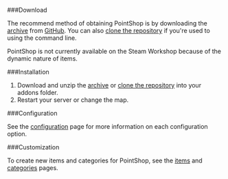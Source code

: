 ###<a name="download"></a>Download

The recommend method of obtaining PointShop is by downloading the [archive](https://github.com/adamdburton/pointshop/archive/master.zip) from [GitHub](https://github.com/adamdburton/pointshop). You can also [clone the repository](https://github.com/adamdburton/pointshop) if you're used to using the command line.

PointShop is not currently available on the Steam Workshop because of the dynamic nature of items.

###<a name="installation"></a>Installation

1. Download and unzip the [archive](https://github.com/adamdburton/pointshop/archive/master.zip) or [clone the repository](https://github.com/adamdburton/pointshop) into your addons folder.
2. Restart your server or change the map.

###<a name="configuration"></a>Configuration

See the [configuration](/configuration) page for more information on each configuration option.

###<a name="customization"></a>Customization

To create new items and categories for PointShop, see the [items](/items) and [categories](/categories) pages.
